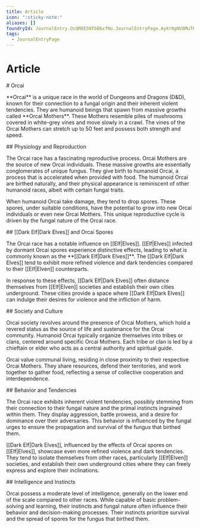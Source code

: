 ```yaml
---
title: Article
icon: ":sticky-note:"
aliases: []
foundryId: JournalEntry.OsQM8E5NfbB6xfNo.JournalEntryPage.AyXr0gNV0MuTLOe6
tags:
  - JournalEntryPage
---
```


# Article
\# Orcai

\*\*Orcai\*\* is a unique race in the world of Dungeons and Dragons (D&D), known for their connection to a fungal origin and their inherent violent tendencies. They are humanoid beings that spawn from massive growths called \*\*Orcai Mothers\*\*. These Mothers resemble piles of mushrooms covered in white-grey vines and move slowly in a crawl. The vines of the Orcai Mothers can stretch up to 50 feet and possess both strength and speed.

\## Physiology and Reproduction

The Orcai race has a fascinating reproductive process. Orcai Mothers are the source of new Orcai individuals. These massive growths are essentially conglomerates of unique fungus. They give birth to humanoid Orcai, a process that is accelerated when provided with food. The humanoid Orcai are birthed naturally, and their physical appearance is reminiscent of other humanoid races, albeit with certain fungal traits.

When humanoid Orcai take damage, they tend to drop spores. These spores, under suitable conditions, have the potential to grow into new Orcai individuals or even new Orcai Mothers. This unique reproductive cycle is driven by the fungal nature of the Orcai race.

\## [[Dark Elf|Dark Elves]] and Orcai Spores

The Orcai race has a notable influence on [[Elf|Elves]]. [[Elf|Elves]] infected by dormant Orcai spores experience distinctive effects, leading to what is commonly known as the \*\*[[Dark Elf|Dark Elves]]\*\*. The [[Dark Elf|Dark Elves]] tend to exhibit more refined violence and dark tendencies compared to their [[Elf|Elven]] counterparts.

In response to these effects, [[Dark Elf|Dark Elves]] often distance themselves from [[Elf|Elven]] societies and establish their own cities underground. These cities provide a space where [[Dark Elf|Dark Elves]] can indulge their desires for violence and the infliction of harm.

\## Society and Culture

Orcai society revolves around the presence of Orcai Mothers, which hold a revered status as the source of life and sustenance for the Orcai community. Humanoid Orcai typically organize themselves into tribes or clans, centered around specific Orcai Mothers. Each tribe or clan is led by a chieftain or elder who acts as a central authority and spiritual guide.

Orcai value communal living, residing in close proximity to their respective Orcai Mothers. They share resources, defend their territories, and work together to gather food, reflecting a sense of collective cooperation and interdependence.

\## Behavior and Tendencies

The Orcai race exhibits inherent violent tendencies, possibly stemming from their connection to their fungal nature and the primal instincts ingrained within them. They display aggression, battle prowess, and a desire for dominance over their adversaries. This behavior is influenced by the fungal urges to ensure the propagation and survival of the fungus that birthed them.

[[Dark Elf|Dark Elves]], influenced by the effects of Orcai spores on [[Elf|Elves]], showcase even more refined violence and dark tendencies. They tend to isolate themselves from other races, particularly [[Elf|Elven]] societies, and establish their own underground cities where they can freely express and explore their inclinations.

\## Intelligence and Instincts

Orcai possess a moderate level of intelligence, generally on the lower end of the scale compared to other races. While capable of basic problem-solving and learning, their instincts and fungal nature often influence their behavior and decision-making processes. Their instincts prioritize survival and the spread of spores for the fungus that birthed them.